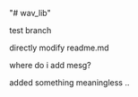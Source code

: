 "# wav_lib" 


test branch

directly modify readme.md

where do i add mesg?


added something meaningless .. 
